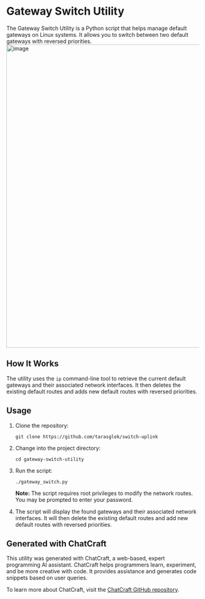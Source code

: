 # Gateway Switch Utility

The Gateway Switch Utility is a Python script that helps manage default gateways on Linux systems. It allows you to switch between two default gateways with reversed priorities.
<img width="793" alt="image" src="https://github.com/tarasglek/switch-uplink/assets/857083/ee678df5-45e1-4d30-89c5-06767e157b5e">


## How It Works

The utility uses the `ip` command-line tool to retrieve the current default gateways and their associated network interfaces. It then deletes the existing default routes and adds new default routes with reversed priorities.

## Usage

1. Clone the repository:

   ```shell
   git clone https://github.com/tarasglek/switch-uplink
   ```

2. Change into the project directory:

   ```shell
   cd gateway-switch-utility
   ```

3. Run the script:

   ```shell
   ./gateway_switch.py
   ```

   **Note:** The script requires root privileges to modify the network routes. You may be prompted to enter your password.

4. The script will display the found gateways and their associated network interfaces. It will then delete the existing default routes and add new default routes with reversed priorities.

## Generated with ChatCraft

This utility was generated with ChatCraft, a web-based, expert programming AI assistant. ChatCraft helps programmers learn, experiment, and be more creative with code. It provides assistance and generates code snippets based on user queries.

To learn more about ChatCraft, visit the [ChatCraft GitHub repository](https://github.com/tarasglek/chatcraft.org).
